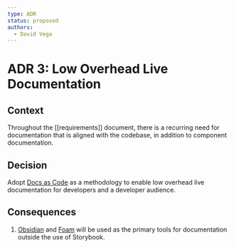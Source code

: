 ```yaml
---
type: ADR
status: proposed
authors:
  - David Vega
---
```


# ADR 3: Low Overhead Live Documentation

## Context

Throughout the [[requirements]] document, there is a recurring need for documentation that is aligned with the codebase, in addition to component documentation.

## Decision

Adopt [Docs as Code](https://www.writethedocs.org/guide/docs-as-code/) as a methodology to enable low overhead live documentation for developers and a developer audience.

## Consequences

1. [Obsidian](https://obsidian.md/) and [Foam](https://foambubble.github.io/foam/) will be used as the primary tools for documentation outside the use of Storybook.

